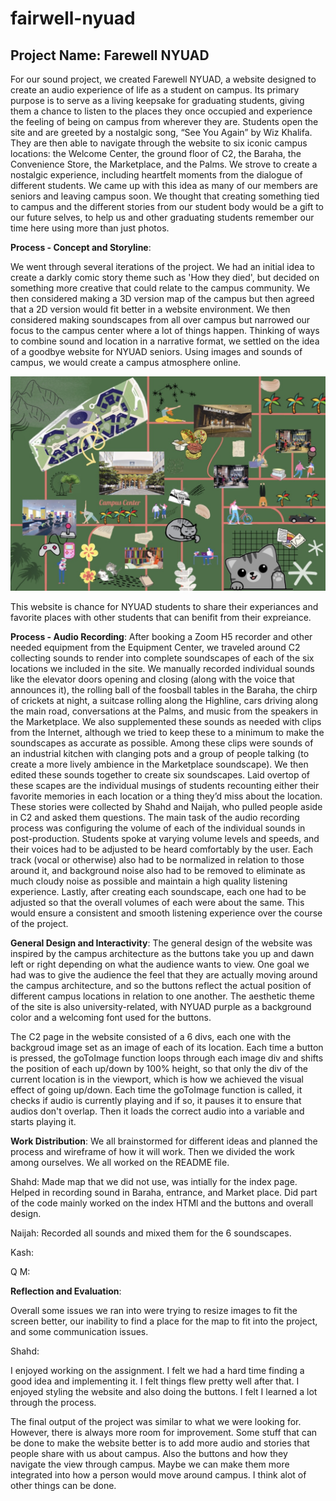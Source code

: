 # fairwell-nyuad
## Project Name: Farewell NYUAD
For our sound project, we created Farewell NYUAD, a website designed to create an audio experience of life as a student on campus. Its primary purpose is to serve as a living keepsake for graduating students, giving them a chance to listen to the places they once occupied and experience the feeling of being on campus from wherever they are. Students open the site and are greeted by a nostalgic song, “See You Again” by Wiz Khalifa. They are then able to navigate through the website to six iconic campus locations: the Welcome Center, the ground floor of C2, the Baraha, the Convenience Store, the Marketplace, and the Palms. We strove to create a nostalgic experience, including heartfelt moments from the dialogue of different students. We came up with this idea as many of our members are seniors and leaving campus soon. We thought that creating something tied to campus and the different stories from our student body would be a gift to our future selves, to help us and other graduating students remember our time here using more than just photos.

**Process - Concept and Storyline**:

We went through several iterations of the project. We had an initial idea to create a darkly comic story theme such as 'How they died', but decided on something more creative that could relate to the campus community. We then considered making a 3D version map of the campus but then agreed that a 2D version would fit better in a website environment. We then considered making soundscapes from all over campus but narrowed our focus to the campus center where a lot of things happen. Thinking of ways to combine sound and location in a narrative format, we settled on the idea of a goodbye website for NYUAD seniors. Using images and sounds of campus, we would create a campus atmosphere online. 

![alt text](./map.jpg)

This website is chance for NYUAD students to share their experiances and favorite places with other students that can benifit from their expreiance. 

**Process - Audio Recording**:
After booking a Zoom H5 recorder and other needed equipment from the Equipment Center, we traveled around C2 collecting sounds to render into complete soundscapes of each of the six locations we included in the site. We manually recorded individual sounds like the elevator doors opening and closing (along with the voice that announces it), the rolling ball of the foosball tables in the Baraha, the chirp of crickets at night, a suitcase rolling along the Highline, cars driving along the main road, conversations at the Palms, and music from the speakers in the Marketplace. We also supplemented these sounds as needed with clips from the Internet, although we tried to keep these to a minimum to make the soundscapes as accurate as possible. Among these clips were sounds of an industrial kitchen with clanging pots and a group of people talking (to create a more lively ambience in the Marketplace soundscape). We then edited these sounds together to create six soundscapes. Laid overtop of these scapes are the individual musings of students recounting either their favorite memories in each location or a thing they’d miss about the location. These stories were collected by Shahd and Naijah, who pulled people aside in C2 and asked them questions. 
The main task of the audio recording process was configuring the volume of each of the individual sounds in post-production. Students spoke at varying volume levels and speeds, and their voices had to be adjusted to be heard comfortably by the user. Each track (vocal or otherwise) also had to be normalized in relation to those around it, and background noise also had to be removed to eliminate as much cloudy noise as possible and maintain a high quality listening experience.  Lastly, after creating each soundscape, each one had to be adjusted so that the overall volumes of each were about the same. This would ensure a consistent and smooth listening experience over the course of the project.

**General Design and Interactivity**:
The general design of the website was inspired by the campus architecture as the buttons take you up and dawn left or right depending on what the audience wants to view. One goal we had was to give the audience the feel that they are actually moving around the campus architecture, and so the buttons reflect the actual position of different campus locations in relation to one another.
The aesthetic theme of the site is also university-related, with NYUAD purple as a background color and a welcoming font used for the buttons.

The C2 page in the website consisted of a 6 divs, each one with the backgroud image set as an image of each of its location. Each time a button is pressed, the goToImage function loops through each image div and shifts the position of each up/down by 100% height, so that only the div of the current location is in the viewport, which is how we achieved the visual effect of going up/down. Each time the goToImage function is called, it checks if audio is currently playing and if so, it pauses it to ensure that audios don't overlap. Then it loads the correct audio into a variable and starts playing it.  

**Work Distribution**:
We all brainstormed for different ideas and planned the process and wireframe of how it will work. Then we divided the work among ourselves. We all worked on the README file. 

Shahd: Made map that we did not use, was intially for the index page. Helped in recording sound in Baraha, entrance, and Market place. Did part of the code mainly worked on the index HTMl and the buttons and overall design.  

Naijah: Recorded all sounds and mixed them for the 6 soundscapes.

Kash:

Q M:

**Reflection and Evaluation**: 

Overall some issues we ran into were trying to resize images to fit the screen better, our inability to find a place for the map to fit into the project, and some communication issues. 

Shahd: 

I enjoyed working on the assignment. I felt we had a hard time finding a good idea and implementing it. I felt things flew pretty well after that. I enjoyed styling the website and also doing the buttons. I felt I learned a lot through the process. 

The final output of the project was similar to what we were looking for. However, there is always more room for improvement. Some stuff that can be done to make the website better is to add more audio and stories that people share with us about campus. Also the buttons and how they navigate the view through campus. Maybe we can make them more integrated into how a person would move around campus. I think alot of other things can be done. 